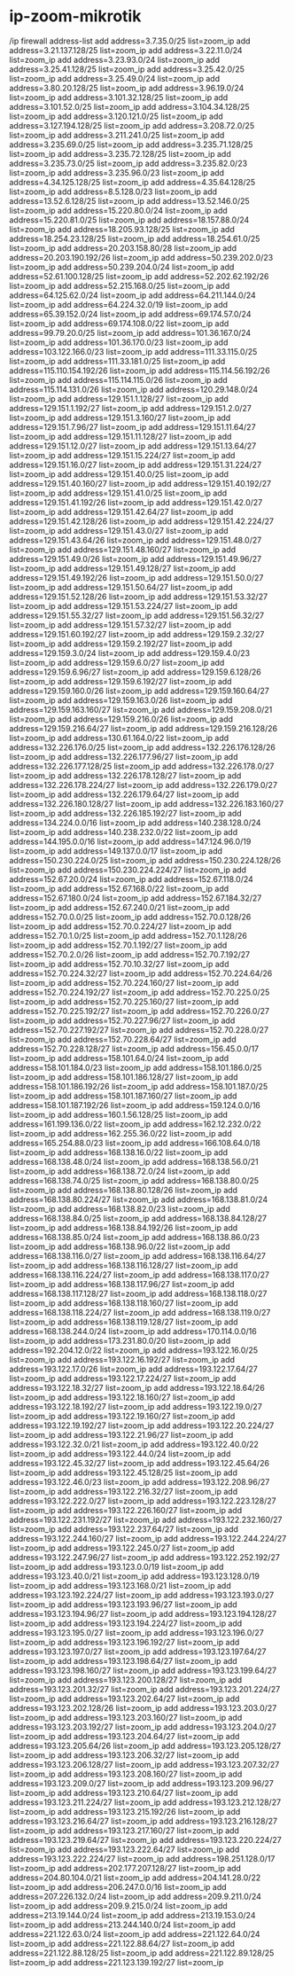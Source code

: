 # ip-zoom-mikrotik

/ip firewall address-list
add address=3.7.35.0/25 list=zoom_ip
add address=3.21.137.128/25 list=zoom_ip
add address=3.22.11.0/24 list=zoom_ip
add address=3.23.93.0/24 list=zoom_ip
add address=3.25.41.128/25 list=zoom_ip
add address=3.25.42.0/25 list=zoom_ip
add address=3.25.49.0/24 list=zoom_ip
add address=3.80.20.128/25 list=zoom_ip
add address=3.96.19.0/24 list=zoom_ip
add address=3.101.32.128/25 list=zoom_ip
add address=3.101.52.0/25 list=zoom_ip
add address=3.104.34.128/25 list=zoom_ip
add address=3.120.121.0/25 list=zoom_ip
add address=3.127.194.128/25 list=zoom_ip
add address=3.208.72.0/25 list=zoom_ip
add address=3.211.241.0/25 list=zoom_ip
add address=3.235.69.0/25 list=zoom_ip
add address=3.235.71.128/25 list=zoom_ip
add address=3.235.72.128/25 list=zoom_ip
add address=3.235.73.0/25 list=zoom_ip
add address=3.235.82.0/23 list=zoom_ip
add address=3.235.96.0/23 list=zoom_ip
add address=4.34.125.128/25 list=zoom_ip
add address=4.35.64.128/25 list=zoom_ip
add address=8.5.128.0/23 list=zoom_ip
add address=13.52.6.128/25 list=zoom_ip
add address=13.52.146.0/25 list=zoom_ip
add address=15.220.80.0/24 list=zoom_ip
add address=15.220.81.0/25 list=zoom_ip
add address=18.157.88.0/24 list=zoom_ip
add address=18.205.93.128/25 list=zoom_ip
add address=18.254.23.128/25 list=zoom_ip
add address=18.254.61.0/25 list=zoom_ip
add address=20.203.158.80/28 list=zoom_ip
add address=20.203.190.192/26 list=zoom_ip
add address=50.239.202.0/23 list=zoom_ip
add address=50.239.204.0/24 list=zoom_ip
add address=52.61.100.128/25 list=zoom_ip
add address=52.202.62.192/26 list=zoom_ip
add address=52.215.168.0/25 list=zoom_ip
add address=64.125.62.0/24 list=zoom_ip
add address=64.211.144.0/24 list=zoom_ip
add address=64.224.32.0/19 list=zoom_ip
add address=65.39.152.0/24 list=zoom_ip
add address=69.174.57.0/24 list=zoom_ip
add address=69.174.108.0/22 list=zoom_ip
add address=99.79.20.0/25 list=zoom_ip
add address=101.36.167.0/24 list=zoom_ip
add address=101.36.170.0/23 list=zoom_ip
add address=103.122.166.0/23 list=zoom_ip
add address=111.33.115.0/25 list=zoom_ip
add address=111.33.181.0/25 list=zoom_ip
add address=115.110.154.192/26 list=zoom_ip
add address=115.114.56.192/26 list=zoom_ip
add address=115.114.115.0/26 list=zoom_ip
add address=115.114.131.0/26 list=zoom_ip
add address=120.29.148.0/24 list=zoom_ip
add address=129.151.1.128/27 list=zoom_ip
add address=129.151.1.192/27 list=zoom_ip
add address=129.151.2.0/27 list=zoom_ip
add address=129.151.3.160/27 list=zoom_ip
add address=129.151.7.96/27 list=zoom_ip
add address=129.151.11.64/27 list=zoom_ip
add address=129.151.11.128/27 list=zoom_ip
add address=129.151.12.0/27 list=zoom_ip
add address=129.151.13.64/27 list=zoom_ip
add address=129.151.15.224/27 list=zoom_ip
add address=129.151.16.0/27 list=zoom_ip
add address=129.151.31.224/27 list=zoom_ip
add address=129.151.40.0/25 list=zoom_ip
add address=129.151.40.160/27 list=zoom_ip
add address=129.151.40.192/27 list=zoom_ip
add address=129.151.41.0/25 list=zoom_ip
add address=129.151.41.192/26 list=zoom_ip
add address=129.151.42.0/27 list=zoom_ip
add address=129.151.42.64/27 list=zoom_ip
add address=129.151.42.128/26 list=zoom_ip
add address=129.151.42.224/27 list=zoom_ip
add address=129.151.43.0/27 list=zoom_ip
add address=129.151.43.64/26 list=zoom_ip
add address=129.151.48.0/27 list=zoom_ip
add address=129.151.48.160/27 list=zoom_ip
add address=129.151.49.0/26 list=zoom_ip
add address=129.151.49.96/27 list=zoom_ip
add address=129.151.49.128/27 list=zoom_ip
add address=129.151.49.192/26 list=zoom_ip
add address=129.151.50.0/27 list=zoom_ip
add address=129.151.50.64/27 list=zoom_ip
add address=129.151.52.128/26 list=zoom_ip
add address=129.151.53.32/27 list=zoom_ip
add address=129.151.53.224/27 list=zoom_ip
add address=129.151.55.32/27 list=zoom_ip
add address=129.151.56.32/27 list=zoom_ip
add address=129.151.57.32/27 list=zoom_ip
add address=129.151.60.192/27 list=zoom_ip
add address=129.159.2.32/27 list=zoom_ip
add address=129.159.2.192/27 list=zoom_ip
add address=129.159.3.0/24 list=zoom_ip
add address=129.159.4.0/23 list=zoom_ip
add address=129.159.6.0/27 list=zoom_ip
add address=129.159.6.96/27 list=zoom_ip
add address=129.159.6.128/26 list=zoom_ip
add address=129.159.6.192/27 list=zoom_ip
add address=129.159.160.0/26 list=zoom_ip
add address=129.159.160.64/27 list=zoom_ip
add address=129.159.163.0/26 list=zoom_ip
add address=129.159.163.160/27 list=zoom_ip
add address=129.159.208.0/21 list=zoom_ip
add address=129.159.216.0/26 list=zoom_ip
add address=129.159.216.64/27 list=zoom_ip
add address=129.159.216.128/26 list=zoom_ip
add address=130.61.164.0/22 list=zoom_ip
add address=132.226.176.0/25 list=zoom_ip
add address=132.226.176.128/26 list=zoom_ip
add address=132.226.177.96/27 list=zoom_ip
add address=132.226.177.128/25 list=zoom_ip
add address=132.226.178.0/27 list=zoom_ip
add address=132.226.178.128/27 list=zoom_ip
add address=132.226.178.224/27 list=zoom_ip
add address=132.226.179.0/27 list=zoom_ip
add address=132.226.179.64/27 list=zoom_ip
add address=132.226.180.128/27 list=zoom_ip
add address=132.226.183.160/27 list=zoom_ip
add address=132.226.185.192/27 list=zoom_ip
add address=134.224.0.0/16 list=zoom_ip
add address=140.238.128.0/24 list=zoom_ip
add address=140.238.232.0/22 list=zoom_ip
add address=144.195.0.0/16 list=zoom_ip
add address=147.124.96.0/19 list=zoom_ip
add address=149.137.0.0/17 list=zoom_ip
add address=150.230.224.0/25 list=zoom_ip
add address=150.230.224.128/26 list=zoom_ip
add address=150.230.224.224/27 list=zoom_ip
add address=152.67.20.0/24 list=zoom_ip
add address=152.67.118.0/24 list=zoom_ip
add address=152.67.168.0/22 list=zoom_ip
add address=152.67.180.0/24 list=zoom_ip
add address=152.67.184.32/27 list=zoom_ip
add address=152.67.240.0/21 list=zoom_ip
add address=152.70.0.0/25 list=zoom_ip
add address=152.70.0.128/26 list=zoom_ip
add address=152.70.0.224/27 list=zoom_ip
add address=152.70.1.0/25 list=zoom_ip
add address=152.70.1.128/26 list=zoom_ip
add address=152.70.1.192/27 list=zoom_ip
add address=152.70.2.0/26 list=zoom_ip
add address=152.70.7.192/27 list=zoom_ip
add address=152.70.10.32/27 list=zoom_ip
add address=152.70.224.32/27 list=zoom_ip
add address=152.70.224.64/26 list=zoom_ip
add address=152.70.224.160/27 list=zoom_ip
add address=152.70.224.192/27 list=zoom_ip
add address=152.70.225.0/25 list=zoom_ip
add address=152.70.225.160/27 list=zoom_ip
add address=152.70.225.192/27 list=zoom_ip
add address=152.70.226.0/27 list=zoom_ip
add address=152.70.227.96/27 list=zoom_ip
add address=152.70.227.192/27 list=zoom_ip
add address=152.70.228.0/27 list=zoom_ip
add address=152.70.228.64/27 list=zoom_ip
add address=152.70.228.128/27 list=zoom_ip
add address=156.45.0.0/17 list=zoom_ip
add address=158.101.64.0/24 list=zoom_ip
add address=158.101.184.0/23 list=zoom_ip
add address=158.101.186.0/25 list=zoom_ip
add address=158.101.186.128/27 list=zoom_ip
add address=158.101.186.192/26 list=zoom_ip
add address=158.101.187.0/25 list=zoom_ip
add address=158.101.187.160/27 list=zoom_ip
add address=158.101.187.192/26 list=zoom_ip
add address=159.124.0.0/16 list=zoom_ip
add address=160.1.56.128/25 list=zoom_ip
add address=161.199.136.0/22 list=zoom_ip
add address=162.12.232.0/22 list=zoom_ip
add address=162.255.36.0/22 list=zoom_ip
add address=165.254.88.0/23 list=zoom_ip
add address=166.108.64.0/18 list=zoom_ip
add address=168.138.16.0/22 list=zoom_ip
add address=168.138.48.0/24 list=zoom_ip
add address=168.138.56.0/21 list=zoom_ip
add address=168.138.72.0/24 list=zoom_ip
add address=168.138.74.0/25 list=zoom_ip
add address=168.138.80.0/25 list=zoom_ip
add address=168.138.80.128/26 list=zoom_ip
add address=168.138.80.224/27 list=zoom_ip
add address=168.138.81.0/24 list=zoom_ip
add address=168.138.82.0/23 list=zoom_ip
add address=168.138.84.0/25 list=zoom_ip
add address=168.138.84.128/27 list=zoom_ip
add address=168.138.84.192/26 list=zoom_ip
add address=168.138.85.0/24 list=zoom_ip
add address=168.138.86.0/23 list=zoom_ip
add address=168.138.96.0/22 list=zoom_ip
add address=168.138.116.0/27 list=zoom_ip
add address=168.138.116.64/27 list=zoom_ip
add address=168.138.116.128/27 list=zoom_ip
add address=168.138.116.224/27 list=zoom_ip
add address=168.138.117.0/27 list=zoom_ip
add address=168.138.117.96/27 list=zoom_ip
add address=168.138.117.128/27 list=zoom_ip
add address=168.138.118.0/27 list=zoom_ip
add address=168.138.118.160/27 list=zoom_ip
add address=168.138.118.224/27 list=zoom_ip
add address=168.138.119.0/27 list=zoom_ip
add address=168.138.119.128/27 list=zoom_ip
add address=168.138.244.0/24 list=zoom_ip
add address=170.114.0.0/16 list=zoom_ip
add address=173.231.80.0/20 list=zoom_ip
add address=192.204.12.0/22 list=zoom_ip
add address=193.122.16.0/25 list=zoom_ip
add address=193.122.16.192/27 list=zoom_ip
add address=193.122.17.0/26 list=zoom_ip
add address=193.122.17.64/27 list=zoom_ip
add address=193.122.17.224/27 list=zoom_ip
add address=193.122.18.32/27 list=zoom_ip
add address=193.122.18.64/26 list=zoom_ip
add address=193.122.18.160/27 list=zoom_ip
add address=193.122.18.192/27 list=zoom_ip
add address=193.122.19.0/27 list=zoom_ip
add address=193.122.19.160/27 list=zoom_ip
add address=193.122.19.192/27 list=zoom_ip
add address=193.122.20.224/27 list=zoom_ip
add address=193.122.21.96/27 list=zoom_ip
add address=193.122.32.0/21 list=zoom_ip
add address=193.122.40.0/22 list=zoom_ip
add address=193.122.44.0/24 list=zoom_ip
add address=193.122.45.32/27 list=zoom_ip
add address=193.122.45.64/26 list=zoom_ip
add address=193.122.45.128/25 list=zoom_ip
add address=193.122.46.0/23 list=zoom_ip
add address=193.122.208.96/27 list=zoom_ip
add address=193.122.216.32/27 list=zoom_ip
add address=193.122.222.0/27 list=zoom_ip
add address=193.122.223.128/27 list=zoom_ip
add address=193.122.226.160/27 list=zoom_ip
add address=193.122.231.192/27 list=zoom_ip
add address=193.122.232.160/27 list=zoom_ip
add address=193.122.237.64/27 list=zoom_ip
add address=193.122.244.160/27 list=zoom_ip
add address=193.122.244.224/27 list=zoom_ip
add address=193.122.245.0/27 list=zoom_ip
add address=193.122.247.96/27 list=zoom_ip
add address=193.122.252.192/27 list=zoom_ip
add address=193.123.0.0/19 list=zoom_ip
add address=193.123.40.0/21 list=zoom_ip
add address=193.123.128.0/19 list=zoom_ip
add address=193.123.168.0/21 list=zoom_ip
add address=193.123.192.224/27 list=zoom_ip
add address=193.123.193.0/27 list=zoom_ip
add address=193.123.193.96/27 list=zoom_ip
add address=193.123.194.96/27 list=zoom_ip
add address=193.123.194.128/27 list=zoom_ip
add address=193.123.194.224/27 list=zoom_ip
add address=193.123.195.0/27 list=zoom_ip
add address=193.123.196.0/27 list=zoom_ip
add address=193.123.196.192/27 list=zoom_ip
add address=193.123.197.0/27 list=zoom_ip
add address=193.123.197.64/27 list=zoom_ip
add address=193.123.198.64/27 list=zoom_ip
add address=193.123.198.160/27 list=zoom_ip
add address=193.123.199.64/27 list=zoom_ip
add address=193.123.200.128/27 list=zoom_ip
add address=193.123.201.32/27 list=zoom_ip
add address=193.123.201.224/27 list=zoom_ip
add address=193.123.202.64/27 list=zoom_ip
add address=193.123.202.128/26 list=zoom_ip
add address=193.123.203.0/27 list=zoom_ip
add address=193.123.203.160/27 list=zoom_ip
add address=193.123.203.192/27 list=zoom_ip
add address=193.123.204.0/27 list=zoom_ip
add address=193.123.204.64/27 list=zoom_ip
add address=193.123.205.64/26 list=zoom_ip
add address=193.123.205.128/27 list=zoom_ip
add address=193.123.206.32/27 list=zoom_ip
add address=193.123.206.128/27 list=zoom_ip
add address=193.123.207.32/27 list=zoom_ip
add address=193.123.208.160/27 list=zoom_ip
add address=193.123.209.0/27 list=zoom_ip
add address=193.123.209.96/27 list=zoom_ip
add address=193.123.210.64/27 list=zoom_ip
add address=193.123.211.224/27 list=zoom_ip
add address=193.123.212.128/27 list=zoom_ip
add address=193.123.215.192/26 list=zoom_ip
add address=193.123.216.64/27 list=zoom_ip
add address=193.123.216.128/27 list=zoom_ip
add address=193.123.217.160/27 list=zoom_ip
add address=193.123.219.64/27 list=zoom_ip
add address=193.123.220.224/27 list=zoom_ip
add address=193.123.222.64/27 list=zoom_ip
add address=193.123.222.224/27 list=zoom_ip
add address=198.251.128.0/17 list=zoom_ip
add address=202.177.207.128/27 list=zoom_ip
add address=204.80.104.0/21 list=zoom_ip
add address=204.141.28.0/22 list=zoom_ip
add address=206.247.0.0/16 list=zoom_ip
add address=207.226.132.0/24 list=zoom_ip
add address=209.9.211.0/24 list=zoom_ip
add address=209.9.215.0/24 list=zoom_ip
add address=213.19.144.0/24 list=zoom_ip
add address=213.19.153.0/24 list=zoom_ip
add address=213.244.140.0/24 list=zoom_ip
add address=221.122.63.0/24 list=zoom_ip
add address=221.122.64.0/24 list=zoom_ip
add address=221.122.88.64/27 list=zoom_ip
add address=221.122.88.128/25 list=zoom_ip
add address=221.122.89.128/25 list=zoom_ip
add address=221.123.139.192/27 list=zoom_ip

